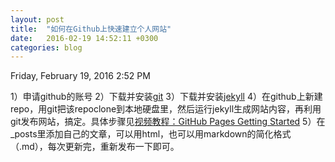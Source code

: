 ```yaml
---
layout: post
title:  "如何在Github上快速建立个人网站"
date:   2016-02-19 14:52:11 +0300
categories: blog
---
```

Friday, February 19, 2016 2:52 PM

1）申请github的账号
2）下载并安装[git](https://git-scm.com/downloads)
3）下载并安装[jekyll](http://jekyllrb.com/docs/installation/)
4）在github上新建repo，用git把该repoclone到本地硬盘里，然后运行jekyll生成网站内容，再利用git发布网站，搞定。具体步骤见[视频教程：GitHub Pages Getting Started](https://www.youtube.com/watch?v=RaKX4A5EiQo)
5）在_posts里添加自己的文章，可以用html，也可以用markdown的简化格式（.md），每次更新完，重新发布一下即可。
